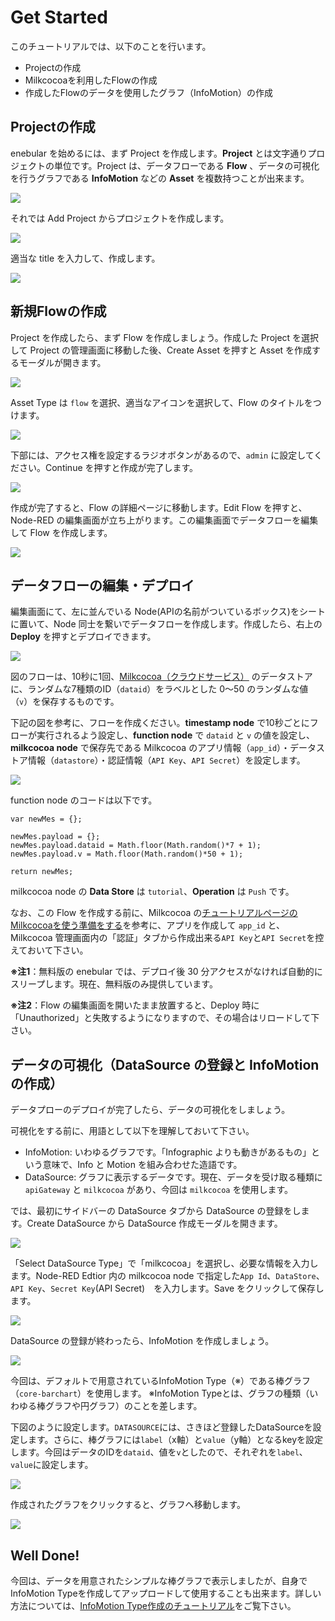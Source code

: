# Get Started

このチュートリアルでは、以下のことを行います。

*   Projectの作成
*   Milkcocoaを利用したFlowの作成
*   作成したFlowのデータを使用したグラフ（InfoMotion）の作成

## Projectの作成

enebular を始めるには、まず Project を作成します。**Project** とは文字通りプロジェクトの単位です。Project は、データフローである **Flow** 、データの可視化を行うグラフである **InfoMotion** などの **Asset** を複数持つことが出来ます。

![](/public/images/developers/enebular-developers-aboutproject.png)

それでは Add Project からプロジェクトを作成します。

![](/public/images/developers/enebular-developers-createproject.png)

適当な title を入力して、作成します。

![](/public/images/developers/enebular-developers-createprojectmodal.png)

## 新規Flowの作成

Project を作成したら、まず Flow を作成しましょう。作成した Project を選択して Project の管理画面に移動した後、Create Asset を押すと Asset を作成するモーダルが開きます。

![](/public/images/developers/enebular-developers-projectdashboard.png)

Asset Type は `flow` を選択、適当なアイコンを選択して、Flow のタイトルをつけます。

![](/public/images/developers/enebular-developers-createassetmodal.png)

下部には、アクセス権を設定するラジオボタンがあるので、`admin` に設定してください。Continue を押すと作成が完了します。

![](/public/images/developers/enebular-developers-createassetaccess.png)

作成が完了すると、Flow の詳細ページに移動します。Edit Flow を押すと、Node-RED の編集画面が立ち上がります。この編集画面でデータフローを編集して Flow を作成します。

![](/public/images/developers/enebular-developers-flowdashboard.png)

## データフローの編集・デプロイ

編集画面にて、左に並んでいる Node(APIの名前がついているボックス)をシートに置いて、Node 同士を繋いでデータフローを作成します。作成したら、右上の **Deploy** を押すとデプロイできます。

![](/public/images/developers/enebular-developers-nodered.png)

図のフローは、10秒に1回、[Milkcocoa（クラウドサービス）](//mlkcca.com) のデータストアに、ランダムな7種類のID（`dataid`）をラベルとした 0〜50 のランダムな値（`v`）を保存するものです。

下記の図を参考に、フローを作成ください。**timestamp node** で10秒ごとにフローが実行されるよう設定し、**function node** で `dataid` と `v` の値を設定し、**milkcocoa node** で保存先である Milkcocoa のアプリ情報（`app_id`）・データストア情報（`datastore`）・認証情報（`API Key`、`API Secret`）を設定します。

![](/public/images/developers/enebular-developers-milkcocoaflow.png)

function node のコードは以下です。

```
var newMes = {};

newMes.payload = {};
newMes.payload.dataid = Math.floor(Math.random()*7 + 1);
newMes.payload.v = Math.floor(Math.random()*50 + 1);

return newMes;
```

milkcocoa node の **Data Store** は `tutorial`、**Operation** は `Push` です。

なお、この Flow を作成する前に、Milkcocoa の[チュートリアルページのMilkcocoaを使う準備をする](https://mlkcca.com/tutorial/page2.html)を参考に、アプリを作成して `app_id` と、Milkcocoa 管理画面内の「認証」タブから作成出来る`API Key`と`API Secret`を控えておいて下さい。

**※注1**：無料版の enebular では、デプロイ後 30 分アクセスがなければ自動的にスリープします。現在、無料版のみ提供しています。

**※注2**：Flow の編集画面を開いたまま放置すると、Deploy 時に「Unauthorized」と失敗するようになりますので、その場合はリロードして下さい。

## データの可視化（DataSource の登録と InfoMotion の作成）

データプローのデプロイが完了したら、データの可視化をしましょう。

可視化をする前に、用語として以下を理解しておいて下さい。

*   InfoMotion: いわゆるグラフです。「Infographic よりも動きがあるもの」という意味で、Info と Motion を組み合わせた造語です。
*   DataSource: グラフに表示するデータです。現在、データを受け取る種類に `apiGateway` と `milkcocoa` があり、今回は `milkcocoa` を使用します。

では、最初にサイドバーの DataSource タブから DataSource の登録をします。Create DataSource から DataSource 作成モーダルを開きます。

![](/public/images/developers/enebular-developers-datasource.png)

「Select DataSource Type」で「milkcocoa」を選択し、必要な情報を入力します。Node-RED Edtior 内の milkcocoa node で指定した`App Id`、`DataStore`、`API Key`、`Secret Key`(API Secret)　を入力します。Save をクリックして保存します。

![](/public/images/developers/enebular-developers-createdatasource.png)

DataSource の登録が終わったら、InfoMotion を作成しましょう。

![](/public/images/developers/enebular-developers-createinfomotion.png)

今回は、デフォルトで用意されているInfoMotion Type（※）である棒グラフ（`core-barchart`）を使用します。
※InfoMotion Typeとは、グラフの種類（いわゆる棒グラフや円グラフ）のことを差します。

下図のように設定します。`DATASOURCE`には、さきほど登録したDataSourceを設定します。さらに、棒グラフには`label`（x軸）と`value`（y軸）となるkeyを設定します。今回はデータのIDを`dataid`、値を`v`としたので、それぞれを`label`、`value`に設定します。

![](/public/images/developers/enebular-developers-infomotionsettings.png)

作成されたグラフをクリックすると、グラフへ移動します。

![](/public/images/developers/enebular-developers-infomotiongraph.png)

## Well Done!

今回は、データを用意されたシンプルな棒グラフで表示しましたが、自身でInfoMotion Typeを作成してアップロードして使用することも出来ます。詳しい方法については、[InfoMotion Type作成のチュートリアル](/developers/infomotion-type-tutorial)をご覧下さい。
